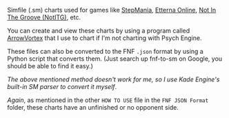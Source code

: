 Simfile (.sm) charts used for games like [StepMania](https://www.stepmania.com/), [Etterna Online](https://etternaonline.com/), [Not In The Groove (NotITG)](https://www.noti.tg/), etc.

You can create and view these charts by using a program called [ArrowVortex](https://arrowvortex.ddrnl.com) that I use to chart if I'm not charting with Psych Engine.

These files can also be converted to the FNF `.json` format by using a Python script that converts them. (Just search up fnf-to-sm on Google, you should be able to find it easy.)

*The above mentioned method doesn't work for me, so I use Kade Engine's built-in SM parser to convert it myself*.

*Again*, as mentioned in the other `HOW TO USE` file in the `FNF JSON Format` folder, these charts have an unfinished or no opponent side.
